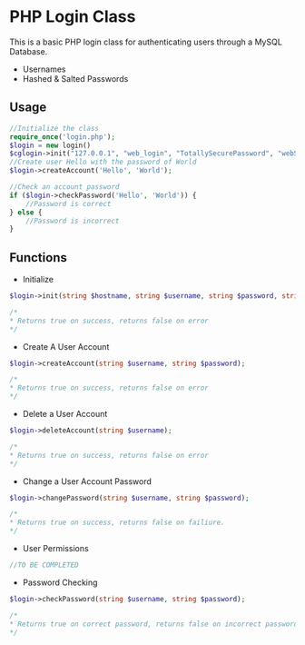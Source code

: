 PHP Login Class
=========

This is a basic PHP login class for authenticating users through a MySQL Database.

  - Usernames
  - Hashed & Salted Passwords


Usage
--------------

```php
//Initialize the class 
require_once('login.php');
$login = new login()
$cglogin->init("127.0.0.1", "web_login", "TotallySecurePassword", "webSite_Storage", "storage_");
//Create user Hello with the password of World
$login->createAccount('Hello', 'World');

//Check an account password
if ($login->checkPassword('Hello', 'World')) { 
    //Password is correct
} else {
    //Password is incorrect
}

```

Functions
--------------
- Initialize

```php
$login->init(string $hostname, string $username, string $password, string $prefix);

/*
* Returns true on success, returns false on error
*/
```

- Create A User Account

```php
$login->createAccount(string $username, string $password);

/*
* Returns true on success, returns false on error
*/

```
- Delete a User Account

```php
$login->deleteAccount(string $username);

/*
* Returns true on success, returns false on error
*/

```
- Change a User Account Password

```php
$login->changePassword(string $username, string $password);

/*
* Returns true on success, returns false on failiure.
*/
```
- User Permissions

```php
//TO BE COMPLETED

```
- Password Checking

```php
$login->checkPassword(string $username, string $password);

/*
* Returns true on correct password, returns false on incorrect password
*/
```